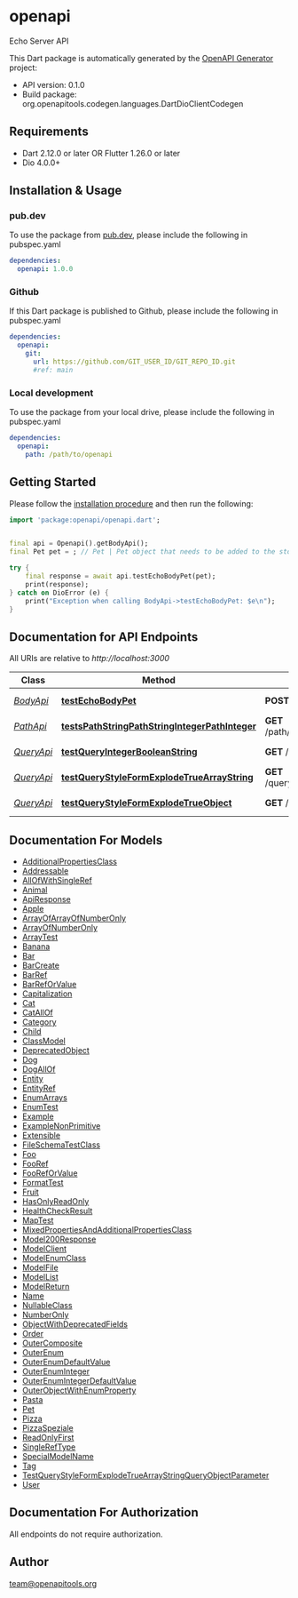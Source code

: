 # openapi
Echo Server API

This Dart package is automatically generated by the [OpenAPI Generator](https://openapi-generator.tech) project:

- API version: 0.1.0
- Build package: org.openapitools.codegen.languages.DartDioClientCodegen

## Requirements

* Dart 2.12.0 or later OR Flutter 1.26.0 or later
* Dio 4.0.0+

## Installation & Usage

### pub.dev
To use the package from [pub.dev](https://pub.dev), please include the following in pubspec.yaml
```yaml
dependencies:
  openapi: 1.0.0
```

### Github
If this Dart package is published to Github, please include the following in pubspec.yaml
```yaml
dependencies:
  openapi:
    git:
      url: https://github.com/GIT_USER_ID/GIT_REPO_ID.git
      #ref: main
```

### Local development
To use the package from your local drive, please include the following in pubspec.yaml
```yaml
dependencies:
  openapi:
    path: /path/to/openapi
```

## Getting Started

Please follow the [installation procedure](#installation--usage) and then run the following:

```dart
import 'package:openapi/openapi.dart';


final api = Openapi().getBodyApi();
final Pet pet = ; // Pet | Pet object that needs to be added to the store

try {
    final response = await api.testEchoBodyPet(pet);
    print(response);
} catch on DioError (e) {
    print("Exception when calling BodyApi->testEchoBodyPet: $e\n");
}

```

## Documentation for API Endpoints

All URIs are relative to *http://localhost:3000*

Class | Method | HTTP request | Description
------------ | ------------- | ------------- | -------------
[*BodyApi*](doc/BodyApi.md) | [**testEchoBodyPet**](doc/BodyApi.md#testechobodypet) | **POST** /echo/body/Pet | Test body parameter(s)
[*PathApi*](doc/PathApi.md) | [**testsPathStringPathStringIntegerPathInteger**](doc/PathApi.md#testspathstringpathstringintegerpathinteger) | **GET** /path/string/{path_string}/integer/{path_integer} | Test path parameter(s)
[*QueryApi*](doc/QueryApi.md) | [**testQueryIntegerBooleanString**](doc/QueryApi.md#testqueryintegerbooleanstring) | **GET** /query/integer/boolean/string | Test query parameter(s)
[*QueryApi*](doc/QueryApi.md) | [**testQueryStyleFormExplodeTrueArrayString**](doc/QueryApi.md#testquerystyleformexplodetruearraystring) | **GET** /query/style_form/explode_true/array_string | Test query parameter(s)
[*QueryApi*](doc/QueryApi.md) | [**testQueryStyleFormExplodeTrueObject**](doc/QueryApi.md#testquerystyleformexplodetrueobject) | **GET** /query/style_form/explode_true/object | Test query parameter(s)


## Documentation For Models

 - [AdditionalPropertiesClass](doc/AdditionalPropertiesClass.md)
 - [Addressable](doc/Addressable.md)
 - [AllOfWithSingleRef](doc/AllOfWithSingleRef.md)
 - [Animal](doc/Animal.md)
 - [ApiResponse](doc/ApiResponse.md)
 - [Apple](doc/Apple.md)
 - [ArrayOfArrayOfNumberOnly](doc/ArrayOfArrayOfNumberOnly.md)
 - [ArrayOfNumberOnly](doc/ArrayOfNumberOnly.md)
 - [ArrayTest](doc/ArrayTest.md)
 - [Banana](doc/Banana.md)
 - [Bar](doc/Bar.md)
 - [BarCreate](doc/BarCreate.md)
 - [BarRef](doc/BarRef.md)
 - [BarRefOrValue](doc/BarRefOrValue.md)
 - [Capitalization](doc/Capitalization.md)
 - [Cat](doc/Cat.md)
 - [CatAllOf](doc/CatAllOf.md)
 - [Category](doc/Category.md)
 - [Child](doc/Child.md)
 - [ClassModel](doc/ClassModel.md)
 - [DeprecatedObject](doc/DeprecatedObject.md)
 - [Dog](doc/Dog.md)
 - [DogAllOf](doc/DogAllOf.md)
 - [Entity](doc/Entity.md)
 - [EntityRef](doc/EntityRef.md)
 - [EnumArrays](doc/EnumArrays.md)
 - [EnumTest](doc/EnumTest.md)
 - [Example](doc/Example.md)
 - [ExampleNonPrimitive](doc/ExampleNonPrimitive.md)
 - [Extensible](doc/Extensible.md)
 - [FileSchemaTestClass](doc/FileSchemaTestClass.md)
 - [Foo](doc/Foo.md)
 - [FooRef](doc/FooRef.md)
 - [FooRefOrValue](doc/FooRefOrValue.md)
 - [FormatTest](doc/FormatTest.md)
 - [Fruit](doc/Fruit.md)
 - [HasOnlyReadOnly](doc/HasOnlyReadOnly.md)
 - [HealthCheckResult](doc/HealthCheckResult.md)
 - [MapTest](doc/MapTest.md)
 - [MixedPropertiesAndAdditionalPropertiesClass](doc/MixedPropertiesAndAdditionalPropertiesClass.md)
 - [Model200Response](doc/Model200Response.md)
 - [ModelClient](doc/ModelClient.md)
 - [ModelEnumClass](doc/ModelEnumClass.md)
 - [ModelFile](doc/ModelFile.md)
 - [ModelList](doc/ModelList.md)
 - [ModelReturn](doc/ModelReturn.md)
 - [Name](doc/Name.md)
 - [NullableClass](doc/NullableClass.md)
 - [NumberOnly](doc/NumberOnly.md)
 - [ObjectWithDeprecatedFields](doc/ObjectWithDeprecatedFields.md)
 - [Order](doc/Order.md)
 - [OuterComposite](doc/OuterComposite.md)
 - [OuterEnum](doc/OuterEnum.md)
 - [OuterEnumDefaultValue](doc/OuterEnumDefaultValue.md)
 - [OuterEnumInteger](doc/OuterEnumInteger.md)
 - [OuterEnumIntegerDefaultValue](doc/OuterEnumIntegerDefaultValue.md)
 - [OuterObjectWithEnumProperty](doc/OuterObjectWithEnumProperty.md)
 - [Pasta](doc/Pasta.md)
 - [Pet](doc/Pet.md)
 - [Pizza](doc/Pizza.md)
 - [PizzaSpeziale](doc/PizzaSpeziale.md)
 - [ReadOnlyFirst](doc/ReadOnlyFirst.md)
 - [SingleRefType](doc/SingleRefType.md)
 - [SpecialModelName](doc/SpecialModelName.md)
 - [Tag](doc/Tag.md)
 - [TestQueryStyleFormExplodeTrueArrayStringQueryObjectParameter](doc/TestQueryStyleFormExplodeTrueArrayStringQueryObjectParameter.md)
 - [User](doc/User.md)


## Documentation For Authorization

 All endpoints do not require authorization.


## Author

team@openapitools.org

